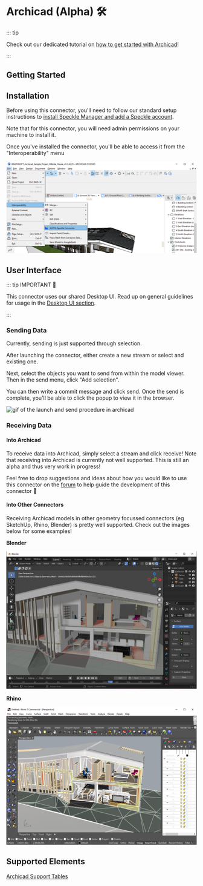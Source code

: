 # Archicad (Alpha) 🛠️

::: tip

Check out our dedicated tutorial on [how to get started with Archicad](https://speckle.systems/tutorials/getting-started-with-speckle-for-archicad/)!

:::

## Getting Started

## Installation

Before using this connector, you'll need to follow our standard setup instructions to [install Speckle Manager and add a Speckle account](/user/manager).

Note that for this connector, you will need admin permissions on your machine to install it.

Once you've installed the connector, you'll be able to access it from the "Interoperability" menu

![screenshot of speckle connector launch in archicad](./img-archicad/archicad-launch.png)

## User Interface

::: tip IMPORTANT 🙌

This connector uses our shared Desktop UI. Read up on general guidelines for usage in the [Desktop UI section](/user/ui).

:::

### Sending Data

Currently, sending is just supported through selection.

After launching the connector, either create a new stream or select and existing one.

Next, select the objects you want to send from within the model viewer. Then in the send menu, click "Add selection".

You can then write a commit message and click send. Once the send is complete, you'll be able to click the popup to view it in the browser.

![gif of the launch and send procedure in archicad](./img-archicad/archicad-send-process.gif)

### Receiving Data

#### Into Archicad

To receive data into Archicad, simply select a stream and click receive! Note that receiving into Archicad is currently not well supported. This is still an alpha and thus very work in progress!

Feel free to drop suggestions and ideas about how you would like to use this connector on the [forum](https://speckle.community/) to help guide the development of this connector 🚀

#### Into Other Connectors

Receiving Archicad models in other geometry focussed connectors (eg SketchUp, Rhino, Blender) is pretty well supported. Check out the images below for some examples!

**Blender**

![archicad to blender](./img-archicad/archicad-to-blender.png)

**Rhino**

![archicad to rhino](./img-archicad/archicad-to-rhino.png)

## Supported Elements

[Archicad Support Tables](/user/support-tables.html#archicad)
